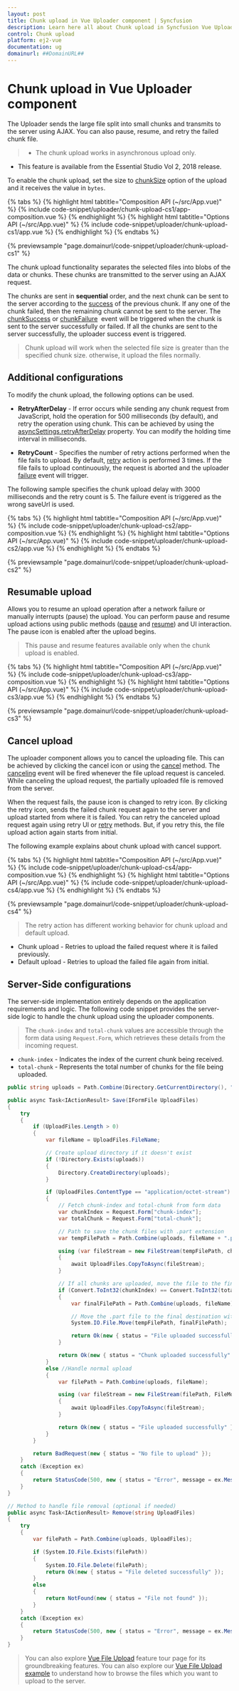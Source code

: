 ```yaml
---
layout: post
title: Chunk upload in Vue Uploader component | Syncfusion
description: Learn here all about Chunk upload in Syncfusion Vue Uploader component of Syncfusion Essential JS 2 and more.
control: Chunk upload 
platform: ej2-vue
documentation: ug
domainurl: ##DomainURL##
---
```


# Chunk upload in Vue Uploader component

The Uploader sends the large file split into small chunks and transmits to the server using AJAX. You can also pause, resume, and retry the failed chunk file.

> * The chunk upload works in asynchronous upload only.
* This feature is available from the Essential Studio Vol 2, 2018 release.

To enable the chunk upload, set the size to [chunkSize](https://ej2.syncfusion.com/vue/documentation/api/uploader/asyncSettingsModel/#chunksize) option of the upload and it receives the value in `bytes`.

{% tabs %}
{% highlight html tabtitle="Composition API (~/src/App.vue)" %}
{% include code-snippet/uploader/chunk-upload-cs1/app-composition.vue %}
{% endhighlight %}
{% highlight html tabtitle="Options API (~/src/App.vue)" %}
{% include code-snippet/uploader/chunk-upload-cs1/app.vue %}
{% endhighlight %}
{% endtabs %}
        
{% previewsample "page.domainurl/code-snippet/uploader/chunk-upload-cs1" %}

The chunk upload functionality separates the selected files into blobs of the data or chunks. These chunks are transmitted to the server using an AJAX request.

The chunks are sent in **sequential** order, and the next chunk can be sent to the server according to the [success](https://ej2.syncfusion.com/vue/documentation/api/uploader/#chunksuccess) of the previous chunk. If any one of the chunk failed, then the remaining chunk cannot be sent to the server. The [chunkSuccess](https://ej2.syncfusion.com/vue/documentation/api/uploader/#chunksuccess) or [chunkFailure](https://ej2.syncfusion.com/vue/documentation/api/uploader/#chunkfailure) &nbsp;event will be triggered when the chunk is sent to the server successfully or failed. If all the chunks are sent to the server successfully, the uploader success event is triggered.

> Chunk upload will work when the selected file size is greater than the specified chunk size. otherwise, it upload the files normally.

## Additional configurations

To modify the chunk upload, the following options can be used.

* **RetryAfterDelay** - If error occurs while sending any chunk request from JavaScript, hold the operation for 500 milliseconds (by default), and retry the operation using chunk. This can be achieved by using the [asyncSettings.retryAfterDelay](https://ej2.syncfusion.com/vue/documentation/api/uploader/asyncSettingsModel/#retryafterdelay) property. You can modify the holding time interval in milliseconds.

* **RetryCount** - Specifies the number of retry actions performed when the file fails to upload. By default, [retry](https://ej2.syncfusion.com/vue/documentation/api/uploader/asyncSettingsModel/#retrycount) action is performed 3 times. If the file fails to upload continuously, the request is aborted and the uploader [failure](https://ej2.syncfusion.com/vue/documentation/api/uploader/#failure) event will trigger.

The following sample specifies the chunk upload delay with 3000 milliseconds and the retry count is 5. The failure event is triggered as the wrong saveUrl is used.

{% tabs %}
{% highlight html tabtitle="Composition API (~/src/App.vue)" %}
{% include code-snippet/uploader/chunk-upload-cs2/app-composition.vue %}
{% endhighlight %}
{% highlight html tabtitle="Options API (~/src/App.vue)" %}
{% include code-snippet/uploader/chunk-upload-cs2/app.vue %}
{% endhighlight %}
{% endtabs %}
        
{% previewsample "page.domainurl/code-snippet/uploader/chunk-upload-cs2" %}

## Resumable upload

Allows you to resume an upload operation after a network failure or manually interrupts (pause) the upload. You can perform pause and resume upload actions using public methods ([pause](https://ej2.syncfusion.com/vue/documentation/api/uploader/#pause) and [resume](https://ej2.syncfusion.com/vue/documentation/api/uploader/#resume)) and UI interaction. The pause icon is enabled after the upload begins.

> This pause and resume features available only when the chunk upload is enabled.

{% tabs %}
{% highlight html tabtitle="Composition API (~/src/App.vue)" %}
{% include code-snippet/uploader/chunk-upload-cs3/app-composition.vue %}
{% endhighlight %}
{% highlight html tabtitle="Options API (~/src/App.vue)" %}
{% include code-snippet/uploader/chunk-upload-cs3/app.vue %}
{% endhighlight %}
{% endtabs %}
        
{% previewsample "page.domainurl/code-snippet/uploader/chunk-upload-cs3" %}

## Cancel upload

The uploader component allows you to cancel the uploading file. This can be achieved by clicking the cancel icon or using the [cancel](https://ej2.syncfusion.com/vue/documentation/api/uploader/#cancel) method. The [canceling](https://ej2.syncfusion.com/vue/documentation/api/uploader/#canceling) event will be fired whenever the file upload request is canceled. While canceling the upload request, the partially uploaded file is removed from the server.

When the request fails, the pause icon is changed to retry icon. By clicking the retry icon, sends the failed chunk request again to the server and upload started from where it is failed. You can retry the canceled upload request again using retry UI or [retry](https://ej2.syncfusion.com/vue/documentation/api/uploader/#retry) methods. But, if you retry this, the file upload action again starts from initial.

The following example explains about chunk upload with cancel support.

{% tabs %}
{% highlight html tabtitle="Composition API (~/src/App.vue)" %}
{% include code-snippet/uploader/chunk-upload-cs4/app-composition.vue %}
{% endhighlight %}
{% highlight html tabtitle="Options API (~/src/App.vue)" %}
{% include code-snippet/uploader/chunk-upload-cs4/app.vue %}
{% endhighlight %}
{% endtabs %}
        
{% previewsample "page.domainurl/code-snippet/uploader/chunk-upload-cs4" %}

> The retry action has different working behavior for chunk upload and default upload.
* Chunk upload - Retries to upload the failed request where it is failed previously.
* Default upload - Retries to upload the failed file again from initial.

## Server-Side configurations

The server-side implementation entirely depends on the application requirements and logic. The following code snippet provides the server-side logic to handle the chunk upload using the uploader components.

>The `chunk-index` and `total-chunk` values are accessible through the form data using `Request.Form`, which retrieves these details from the incoming request.
* `chunk-index` - Indicates the index of the current chunk being received.
* `total-chunk` - Represents the total number of chunks for the file being uploaded.

```c#
public string uploads = Path.Combine(Directory.GetCurrentDirectory(), "Uploaded Files"); // Set your desired upload directory path

public async Task<IActionResult> Save(IFormFile UploadFiles)
{
    try
    {
        if (UploadFiles.Length > 0)
        {
            var fileName = UploadFiles.FileName;

            // Create upload directory if it doesn't exist
            if (!Directory.Exists(uploads))
            {
                Directory.CreateDirectory(uploads);
            }

            if (UploadFiles.ContentType == "application/octet-stream") //Handle chunk upload
            {
                // Fetch chunk-index and total-chunk from form data
                var chunkIndex = Request.Form["chunk-index"];
                var totalChunk = Request.Form["total-chunk"];

                // Path to save the chunk files with .part extension
                var tempFilePath = Path.Combine(uploads, fileName + ".part");

                using (var fileStream = new FileStream(tempFilePath, chunkIndex == "0" ? FileMode.Create : FileMode.Append))
                {
                    await UploadFiles.CopyToAsync(fileStream);
                }

                // If all chunks are uploaded, move the file to the final destination
                if (Convert.ToInt32(chunkIndex) == Convert.ToInt32(totalChunk) - 1)
                {
                    var finalFilePath = Path.Combine(uploads, fileName);

                    // Move the .part file to the final destination without the .part extension
                    System.IO.File.Move(tempFilePath, finalFilePath);

                    return Ok(new { status = "File uploaded successfully" });
                }

                return Ok(new { status = "Chunk uploaded successfully" });
            }
            else //Handle normal upload
            {
                var filePath = Path.Combine(uploads, fileName);

                using (var fileStream = new FileStream(filePath, FileMode.Create))
                {
                    await UploadFiles.CopyToAsync(fileStream);
                }

                return Ok(new { status = "File uploaded successfully" });
            }
        }

        return BadRequest(new { status = "No file to upload" });
    }
    catch (Exception ex)
    {
        return StatusCode(500, new { status = "Error", message = ex.Message });
    }
}

// Method to handle file removal (optional if needed)
public async Task<IActionResult> Remove(string UploadFiles)
{
    try
    {
        var filePath = Path.Combine(uploads, UploadFiles);

        if (System.IO.File.Exists(filePath))
        {
            System.IO.File.Delete(filePath);
            return Ok(new { status = "File deleted successfully" });
        }
        else
        {
            return NotFound(new { status = "File not found" });
        }
    }
    catch (Exception ex)
    {
        return StatusCode(500, new { status = "Error", message = ex.Message });
    }
}
```

>You can also explore [Vue File Upload](https://www.syncfusion.com/vue-ui-components/vue-file-upload) feature tour page for its groundbreaking features. You can also explore our [Vue File Upload example](https://ej2.syncfusion.com/vue/demos/#/material/uploader/default.html) to understand how to browse the files which you want to upload to the server.